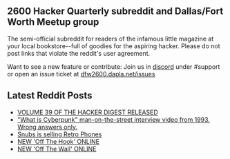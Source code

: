 ## 2600 Hacker Quarterly subreddit and Dallas/Fort Worth Meetup group
The semi-official subreddit for readers of the infamous little magazine at your local bookstore--full of goodies for the aspiring hacker. Please do not post links that violate the reddit's user agreement.

Want to see a new feature or contribute: 
Join us in [discord](https://dfw2600.dapla.net/chat) under #support or open an issue ticket at [dfw2600.dapla.net/issues](https://dfw2600.dapla.net/issues)

## Latest Reddit Posts
<!-- BLOG-POST-LIST:START -->
- [VOLUME 39 OF THE HACKER DIGEST RELEASED](https://2600.com/content/volume-39-hacker-digest-released)
- ["What is Cyberpunk" man-on-the-street interview video from 1993. Wrong answers only.](https://www.reddit.com/r/2600/comments/13enn3t/what_is_cyberpunk_manonthestreet_interview_video/)
- [Snubs is selling Retro Phones](https://www.reddit.com/r/2600/comments/13eckxz/snubs_is_selling_retro_phones/)
- [NEW 'Off The Hook' ONLINE](https://2600.com/hook/10-05-2023)
- [NEW 'Off The Wall' ONLINE](https://2600.com/wall/09-05-2023)
<!-- BLOG-POST-LIST:END -->
